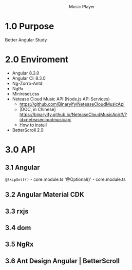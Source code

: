 <center>Music Player</center>

# 1.0 Purpose 
Better Angular Study

# 2.0 Enviroment
- Angular 8.3.0
- Angular Cli 8.3.0
- Ng-Zorro-Antd
- NgRx
- Minireset.css
- Netease Cloud Music API (Node.js API Services)
  - https://github.com/Binaryify/NeteaseCloudMusicApi
  - [DOC, in Chinese] https://binaryify.github.io/NeteaseCloudMusicApi/#/?id=neteasecloudmusicapi
  - [How to install](https://github.com/puddlejumper26/musicplayer/issues/1)
- BetterScroll 2.0


# 3.0 API
## 3.1 Angular
`@SkipSelf()` - core.module.ts
'@Optional()' - core.module.ts


## 3.2 Angular Material CDK

## 3.3 rxjs

## 3.4 dom

## 3.5 NgRx

## 3.6 Ant Design Angular | BetterScroll